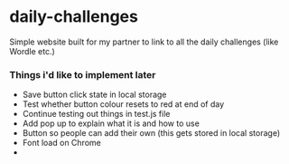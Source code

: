 # daily-challenges
 Simple website built for my partner to link to all the daily challenges (like Wordle etc.)

### Things i'd like to implement later 
- Save button click state in local storage 
- Test whether button colour resets to red at end of day
- Continue testing out things in test.js file
- Add pop up to explain what it is and how to use
- Button so people can add their own (this gets stored in local storage)
- Font load on Chrome 
- 
